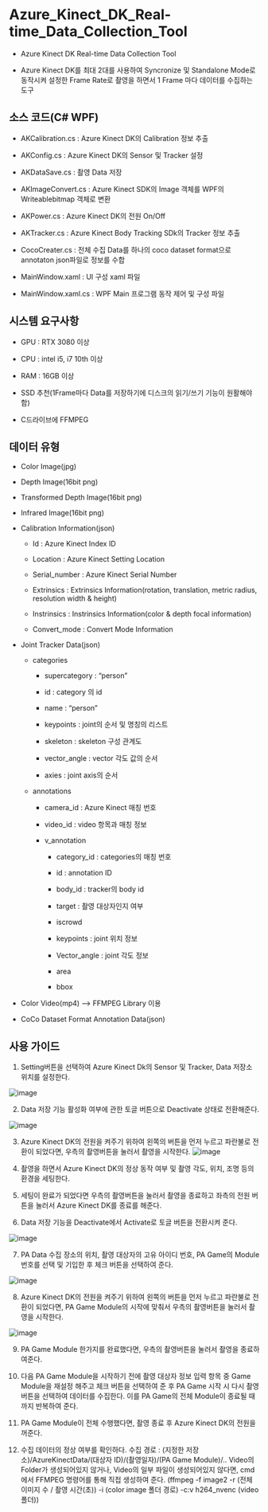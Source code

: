 # Azure_Kinect_DK_Real-time_Data_Collection_Tool

- Azure Kinect DK Real-time Data Collection Tool

- Azure Kinect DK를 최대 2대를 사용하여 Syncronize 및 Standalone Mode로 동작시켜 설정한 Frame Rate로 촬영을 하면서 1 Frame 마다 데이터를 수집하는 도구

## 소스 코드(C# WPF)

- AKCalibration.cs : Azure Kinect DK의 Calibration 정보 추출

- AKConfig.cs : Azure Kinect DK의 Sensor 및 Tracker 설정

- AKDataSave.cs : 촬영 Data 저장

- AKImageConvert.cs : Azure Kinect SDK의 Image 객체를 WPF의 Writeablebitmap 객체로 변환

- AKPower.cs : Azure Kinect DK의 전원 On/Off

- AKTracker.cs : Azure Kinect Body Tracking SDk의 Tracker 정보 추출

- CocoCreater.cs : 전체 수집 Data를 하나의 coco dataset format으로 annotaton json파일로 정보를 수합

- MainWindow.xaml : UI 구성 xaml 파일

- MainWindow.xaml.cs : WPF Main 프로그램 동작 제어 및 구성 파일

## 시스템 요구사항

- GPU : RTX 3080 이상

- CPU : intel i5, i7 10th 이상

- RAM : 16GB 이상

- SSD 추천(1Frame마다 Data를 저장하기에 디스크의 읽기/쓰기 기능이 원활해야함)

- C드라이브에 FFMPEG

## 데이터 유형

- Color Image(jpg)

- Depth Image(16bit png)

- Transformed Depth Image(16bit png)

- Infrared Image(16bit png)

- Calibration Information(json)

  - Id : Azure Kinect Index ID

  - Location : Azure Kinect Setting Location

  - Serial_number : Azure Kinect Serial Number

  - Extrinsics : Extrinsics Information(rotation, translation, metric radius, resolution width & height)

  - Instrinsics : Instrinsics Information(color & depth focal information)
  
  - Convert_mode : Convert Mode Information

- Joint Tracker Data(json)

  - categories

    - supercategory : “person”

    - id : category 의 id

    - name : “person”

    - keypoints : joint의 순서 및 명칭의 리스트

    - skeleton : skeleton 구성 관계도

    - vector_angle : vector 각도 값의 순서

    - axies : joint axis의 순서

  - annotations

    - camera_id : Azure Kinect 매칭 번호

    - video_id : video 항목과 매칭 정보

    - v_annotation

      - category_id : categories의 매칭 번호

      - id : annotation ID

      - body_id : tracker의 body id

      - target : 촬영 대상자인지 여부

      - iscrowd

      - keypoints : joint 위치 정보

      - Vector_angle : joint 각도 정보

      - area

      - bbox

- Color Video(mp4) --> FFMPEG Library 이용

- CoCo Dataset Format Annotation Data(json)

## 사용 가이드

1. Setting버튼을 선택하여 Azure Kinect Dk의 Sensor 및 Tracker, Data 저장소 위치를 설정한다.

![image](https://user-images.githubusercontent.com/59715960/218610162-756ad42e-5800-4295-9a09-2bb33769b88f.png)

2. Data 저장 기능 활성화 여부에 관한 토글 버튼으로 Deactivate 상태로 전환해준다.

![image](https://user-images.githubusercontent.com/59715960/218610100-0389adf1-1cd8-4c37-9f0c-4603a7da90fa.png)

3. Azure Kinect DK의 전원을 켜주기 위하여 왼쪽의 버튼을 먼저 누르고 파란불로 전환이 되었다면, 우측의 촬영버튼을 눌러서 촬영을 시작한다.
![image](https://user-images.githubusercontent.com/59715960/218610280-6f3caa13-80dc-43bf-9b6f-114747c44935.png)

4. 촬영을 하면서 Azure Kinect DK의 정상 동작 여부 및 촬영 각도, 위치, 조명 등의 환경을 세팅한다.

5. 세팅이 완료가 되었다면 우측의 촬영버튼을 눌러서 촬영을 종료하고 좌측의 전원 버튼을 눌러서 Azure Kinect DK를 종료를 해준다.

6. Data 저장 기능을 Deactivate에서 Activate로 토글 버튼을 전환시켜 준다.

![image](https://user-images.githubusercontent.com/59715960/218610100-0389adf1-1cd8-4c37-9f0c-4603a7da90fa.png)

7. PA Data 수집 장소의 위치, 촬영 대상자의 고유 아이디 번호, PA Game의 Module 번호를 선택 및 기입한 후 체크 버튼을 선택하여 준다.

![image](https://user-images.githubusercontent.com/59715960/218610905-e5223d80-b4be-4813-b2e3-a37697dfe9cf.png)

8. Azure Kinect DK의 전원을 켜주기 위하여 왼쪽의 버튼을 먼저 누르고 파란불로 전환이 되었다면,
PA Game Module의 시작에 맞춰서 우측의 촬영버튼을 눌러서 촬영을 시작한다.

![image](https://user-images.githubusercontent.com/59715960/218610280-6f3caa13-80dc-43bf-9b6f-114747c44935.png)


9. PA Game Module 한가지를 완료했다면, 우측의 촬영버튼을 눌러서 촬영을 종료하여준다.

10. 다음 PA Game Module을 시작하기 전에 촬영 대상자 정보 입력 항목 중 Game Module을 재설정 해주고 체크 버튼을 선택하여 준 후 PA Game 시작 시 다시 촬영 버튼을 선택하여 데이터를 수집한다. 이를 PA Game의 전체 Module이 종료될 때까지 반복하여 준다.

11. PA Game Module이 전체 수행했다면, 촬영 종료 후 Azure Kinect DK의 전원을 꺼준다.

12. 수집 데이터의 정상 여부를 확인하다.
수집 경로 : (지정한 저장소)/AzureKinectData/(대상자 ID)/(촬영일자)/(PA Game Module)/..
Video의 Folder가 생성되어있지 않거나, Video의 일부 파일이 생성되어있지 않다면, cmd에서 FFMPEG 명령어를 통해 직접 생성하여 준다.
(ffmpeg -f image2 -r (전체 이미지 수 / 촬영 시간(초)) -i (color image 폴더 경로) -c:v h264_nvenc (video 폴더))
